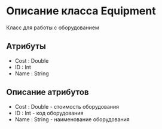 # Описание класса Equipment
Класс для работы с оборудованием

## Атрибуты 
* Cost : Double
* ID : Int
* Name : String

## Описание атрибутов
* Cost : Double - стоимость оборудования
* ID : Int - код оборудования
* Name : String - наименование оборудования